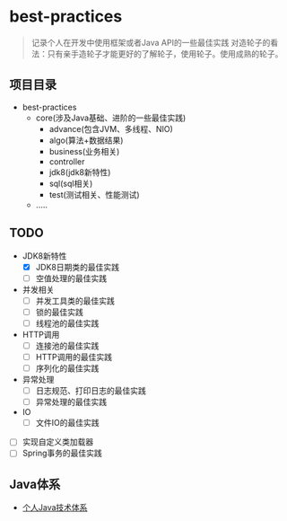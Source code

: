# best-practices
> 记录个人在开发中使用框架或者Java API的一些最佳实践
> 对造轮子的看法：只有亲手造轮子才能更好的了解轮子，使用轮子。使用成熟的轮子。
## 项目目录
- best-practices
  - core(涉及Java基础、进阶的一些最佳实践)
    - advance(包含JVM、多线程、NIO)
    - algo(算法+数据结果)
    - business(业务相关)
    - controller
    - jdk8(jdk8新特性)
    - sql(sql相关)
    - test(测试相关、性能测试)
  - .....



## TODO
- JDK8新特性
  - [x] JDK8日期类的最佳实践
  - [ ] 空值处理的最佳实践
- 并发相关
  - [ ] 并发工具类的最佳实践
  - [ ] 锁的最佳实践
  - [ ] 线程池的最佳实践
- HTTP调用
  - [ ] 连接池的最佳实践
  - [ ] HTTP调用的最佳实践
  - [ ] 序列化的最佳实践
- 异常处理
  - [ ] 日志规范、打印日志的最佳实践
  - [ ] 异常处理的最佳实践
- IO
  - [ ] 文件IO的最佳实践
- [ ] 实现自定义类加载器
- [ ] Spring事务的最佳实践

## Java体系

- [个人Java技术体系](https://www.yuque.com/yu.an/arf180)
